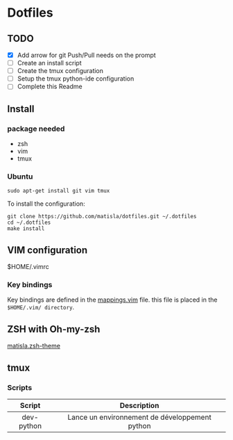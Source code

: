 # Dotfiles

## TODO

- [x] Add arrow for git Push/Pull needs on the prompt
- [ ] Create an install script
- [ ] Create the tmux configuration
- [ ] Setup the tmux python-ide configuration
- [ ] Complete this Readme

## Install

### package needed

- zsh
- vim
- tmux

### Ubuntu
```
sudo apt-get install git vim tmux
```

To install the configuration:

```
git clone https://github.com/matisla/dotfiles.git ~/.dotfiles
cd ~/.dotfiles
make install
```

## VIM configuration

$HOME/.vimrc

### Key bindings

Key bindings are defined in the [mappings.vim](./vim/mappings.vim) file.
this file is placed in the `$HOME/.vim/ directory`.

## ZSH with Oh-my-zsh

[matisla.zsh-theme](https://github.com/matisla/dotfiles/blob/master/zsh/matisla.zsh-theme)

## tmux

### Scripts

|   Script   |                   Description                  |
|:----------:|:----------------------------------------------:|
| dev-python | Lance un environnement de développement python |


